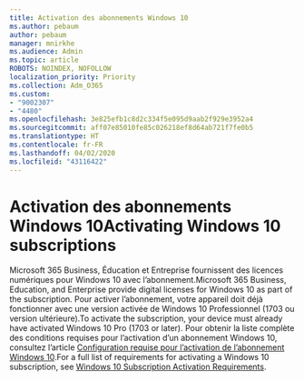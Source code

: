 ```yaml
---
title: Activation des abonnements Windows 10
ms.author: pebaum
author: pebaum
manager: mnirkhe
ms.audience: Admin
ms.topic: article
ROBOTS: NOINDEX, NOFOLLOW
localization_priority: Priority
ms.collection: Adm_O365
ms.custom:
- "9002307"
- "4480"
ms.openlocfilehash: 3e825efb1c8d2c334f5e095d9aab2f929e3952a4
ms.sourcegitcommit: aff07e85010fe85c026218ef8d64ab721f7fe0b5
ms.translationtype: HT
ms.contentlocale: fr-FR
ms.lasthandoff: 04/02/2020
ms.locfileid: "43116422"
---
```

# <a name="activating-windows-10-subscriptions"></a><span data-ttu-id="f559c-102">Activation des abonnements Windows 10</span><span class="sxs-lookup"><span data-stu-id="f559c-102">Activating Windows 10 subscriptions</span></span>

<span data-ttu-id="f559c-103">Microsoft 365 Business, Éducation et Entreprise fournissent des licences numériques pour Windows 10 avec l’abonnement.</span><span class="sxs-lookup"><span data-stu-id="f559c-103">Microsoft 365 Business, Education, and Enterprise provide digital licenses for Windows 10 as part of the subscription.</span></span> <span data-ttu-id="f559c-104">Pour activer l’abonnement, votre appareil doit déjà fonctionner avec une version activée de Windows 10 Professionnel (1703 ou version ultérieure).</span><span class="sxs-lookup"><span data-stu-id="f559c-104">To activate the subscription, your device must already have activated Windows 10 Pro (1703 or later).</span></span> <span data-ttu-id="f559c-105">Pour obtenir la liste complète des conditions requises pour l’activation d’un abonnement Windows 10, consultez l’article [Configuration requise pour l’activation de l’abonnement Windows 10](https://docs.microsoft.com/windows/deployment/windows-10-subscription-activation#requirements).</span><span class="sxs-lookup"><span data-stu-id="f559c-105">For a full list of requirements for activating a Windows 10 subscription, see [Windows 10 Subscription Activation Requirements](https://docs.microsoft.com/windows/deployment/windows-10-subscription-activation#requirements).</span></span>
